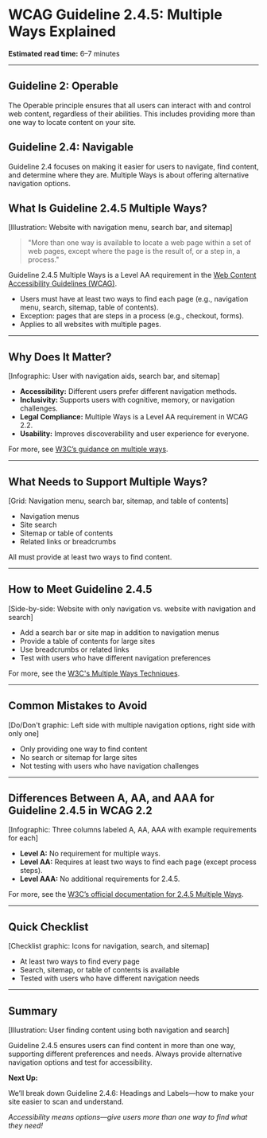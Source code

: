 <!--
title: WCAG Guideline 2.4.5: Multiple Ways Explained
series: Making the Web Accessible for All
description: A practical guide to WCAG Guideline 2.4.5 (Multiple Ways)—what it means, why it matters, and how to provide users with more than one way to find content.
keywords: wcag 2.4.5, multiple ways, accessibility, web standards, navigation, site search
image: wcag-2-4-5-multiple-ways.png
imageAlt: Illustration of a website with navigation menu, search bar, and sitemap
-->

# **WCAG Guideline 2.4.5: Multiple Ways Explained**

**Estimated read time:** 6–7 minutes

---

## **Guideline 2: Operable**

The Operable principle ensures that all users can interact with and control web content, regardless of their abilities. This includes providing more than one way to locate content on your site.

## **Guideline 2.4: Navigable**

Guideline 2.4 focuses on making it easier for users to navigate, find content, and determine where they are. Multiple Ways is about offering alternative navigation options.

## **What Is Guideline 2.4.5 Multiple Ways?**

[Illustration: Website with navigation menu, search bar, and sitemap]

> "More than one way is available to locate a web page within a set of web pages, except where the page is the result of, or a step in, a process."

Guideline 2.4.5 Multiple Ways is a Level AA requirement in the [Web Content Accessibility Guidelines (WCAG)](https://www.w3.org/WAI/WCAG22/quickref/#multiple-ways).

- Users must have at least two ways to find each page (e.g., navigation menu, search, sitemap, table of contents).
- Exception: pages that are steps in a process (e.g., checkout, forms).
- Applies to all websites with multiple pages.

---

## **Why Does It Matter?**

[Infographic: User with navigation aids, search bar, and sitemap]

- **Accessibility:** Different users prefer different navigation methods.
- **Inclusivity:** Supports users with cognitive, memory, or navigation challenges.
- **Legal Compliance:** Multiple Ways is a Level AA requirement in WCAG 2.2.
- **Usability:** Improves discoverability and user experience for everyone.

For more, see [W3C’s guidance on multiple ways](https://www.w3.org/WAI/WCAG22/Understanding/multiple-ways.html).

---

## **What Needs to Support Multiple Ways?**

[Grid: Navigation menu, search bar, sitemap, and table of contents]

- Navigation menus
- Site search
- Sitemap or table of contents
- Related links or breadcrumbs

All must provide at least two ways to find content.

---

## **How to Meet Guideline 2.4.5**

[Side-by-side: Website with only navigation vs. website with navigation and search]

- Add a search bar or site map in addition to navigation menus
- Provide a table of contents for large sites
- Use breadcrumbs or related links
- Test with users who have different navigation preferences

For more, see the [W3C's Multiple Ways Techniques](https://www.w3.org/WAI/WCAG22/Techniques/general/G125).

---

## **Common Mistakes to Avoid**

[Do/Don't graphic: Left side with multiple navigation options, right side with only one]

- Only providing one way to find content
- No search or sitemap for large sites
- Not testing with users who have navigation challenges

---

## **Differences Between A, AA, and AAA for Guideline 2.4.5 in WCAG 2.2**

[Infographic: Three columns labeled A, AA, AAA with example requirements for each]

- **Level A:** No requirement for multiple ways.
- **Level AA:** Requires at least two ways to find each page (except process steps).
- **Level AAA:** No additional requirements for 2.4.5.

For more, see the [W3C’s official documentation for 2.4.5 Multiple Ways](https://www.w3.org/WAI/WCAG22/Understanding/multiple-ways.html).

---

## **Quick Checklist**

[Checklist graphic: Icons for navigation, search, and sitemap]

- At least two ways to find every page
- Search, sitemap, or table of contents is available
- Tested with users who have different navigation needs

---

## **Summary**

[Illustration: User finding content using both navigation and search]

Guideline 2.4.5 ensures users can find content in more than one way, supporting different preferences and needs. Always provide alternative navigation options and test for accessibility.

**Next Up:**

We’ll break down Guideline 2.4.6: Headings and Labels—how to make your site easier to scan and understand.

*Accessibility means options—give users more than one way to find what they need!*
